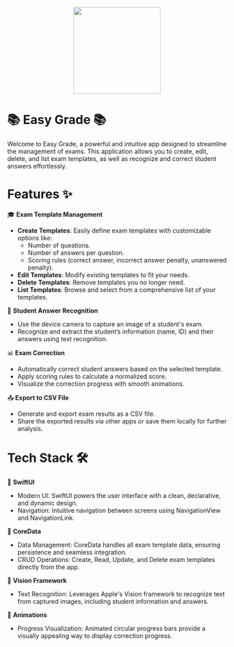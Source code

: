 
<p align="center">
  <img src="https://github.com/user-attachments/assets/3f168da0-f02c-4629-880f-7db6188485c5" width="200"/>
</p>

# 📚 Easy Grade 📚
Welcome to Easy Grade, a powerful and intuitive app designed to streamline the management of exams.
This application allows you to create, edit, delete, and list exam templates, as well as recognize and correct student answers effortlessly.

# Features ✨

🎓 **Exam Template Management**
- **Create Templates**: Easily define exam templates with customizable options like:
  - Number of questions.
  - Number of answers per question.
  - Scoring rules (correct answer, incorrect answer penalty, unanswered penalty).
- **Edit Templates**: Modify existing templates to fit your needs.
- **Delete Templates**: Remove templates you no longer need.
- **List Templates**: Browse and select from a comprehensive list of your templates.

📸 **Student Answer Recognition**
- Use the device camera to capture an image of a student's exam.
- Recognize and extract the student’s information (name, ID) and their answers using text recognition.

📊 **Exam Correction**
- Automatically correct student answers based on the selected template.
- Apply scoring rules to calculate a normalized score.
- Visualize the correction progress with smooth animations.

📤 **Export to CSV File**
- Generate and export exam results as a CSV file.
- Share the exported results via other apps or save them locally for further analysis.

# Tech Stack 🛠️

📱 **SwiftUI**
- Modern UI: SwiftUI powers the user interface with a clean, declarative, and dynamic design.
- Navigation: Intuitive navigation between screens using NavigationView and NavigationLink.

💾 **CoreData**
- Data Management: CoreData handles all exam template data, ensuring persistence and seamless integration.
- CRUD Operations: Create, Read, Update, and Delete exam templates directly from the app.

🤖 **Vision Framework**
- Text Recognition: Leverages Apple's Vision framework to recognize text from captured images, including student information and answers.

🎨 **Animations**
- Progress Visualization: Animated circular progress bars provide a visually appealing way to display correction progress.
